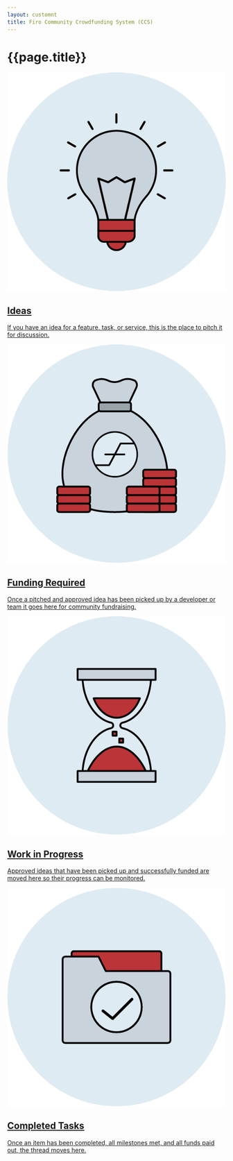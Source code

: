 ```yaml
---
layout: customnt
title: Firo Community Crowdfunding System (CCS)
---
```

<div class="ffs-main">
        <div class="container description" >
               <h1>{{page.title}}</h1>
        </div>
        <section class="container">
            <div class="row">
               <div class="half col-sm-6 col-xs-12">
                    <a href="{{site.baseurl}}/ideas/" class="ffs-cat row cat1">
                     <div class="col-sm-4 col-xs-4">
                         <img src="/img/ccs-ideas.png" class="icon"/>
                     </div>
                     <div class="col-sm-8 col-xs-8">
                         <h2>Ideas</h2>
                         <p>If you have an idea for a feature, task, or service, this is the place to pitch it for discussion.</p>
                     </div>
                     </a>
               </div>
               <div class="half col-sm-6 col-xs-12">
                  <a href="{{site.baseurl}}/funding-required/" class="row ffs-cat cat2">
                     <div class="col-sm-4 col-xs-4">
                         <img src="/img/ccs-funding-required.png" class="icon"/>
                     </div>
                     <div class="col-sm-8 col-xs-8">
                         <h2>Funding Required</h2>
                         <p>Once a pitched and approved idea has been picked up by a developer or team it goes here for community fundraising.</p>
                     </div>
                   </a>
               </div>
               <div class="half col-sm-6 col-xs-12">
                  <a href="{{site.baseurl}}/work-in-progress/" class="row ffs-cat cat3">
                    <div class="col-sm-4 col-xs-4">
                         <img src="/img/ccs-work-in-progress.png" class="icon"/>
                     </div>
                     <div class="col-sm-8 col-xs-8">
                         <h2>Work in Progress</h2>
                        <p>Approved ideas that have been picked up and successfully funded are moved here so their progress can be monitored.</p>
                     </div>
                   </a>
               </div>
               <div class="half col-sm-6 col-xs-12">
                    <a href="{{site.baseurl}}/completed-proposals/" class="ffs-cat row cat4">
                        <div class="col-sm-4 col-xs-4">
                             <img src="/img/ccs-completed-tasks.png" class="icon"/>
                         </div>
                         <div class="col-sm-8 col-xs-8">
                             <h2>Completed Tasks</h2>
                             <p>Once an item has been completed, all milestones met, and all funds paid out, the thread moves here.</p>
                         </div>
                   </a>
               </div>
            </div>
        </section>
</div>